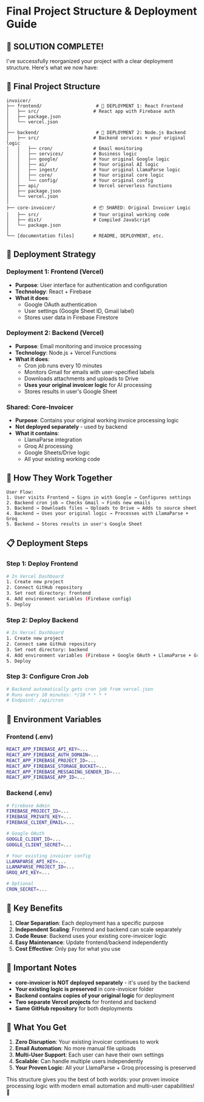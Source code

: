 # Final Project Structure & Deployment Guide

## 🎯 **SOLUTION COMPLETE!**

I've successfully reorganized your project with a clear deployment structure. Here's what we now have:

## 📁 **Final Project Structure**

```
invoicer/
├── frontend/                    # 🚀 DEPLOYMENT 1: React Frontend
│   ├── src/                    # React app with Firebase auth
│   ├── package.json
│   └── vercel.json
│
├── backend/                     # 🚀 DEPLOYMENT 2: Node.js Backend
│   ├── src/                    # Backend services + your original logic
│   │   ├── cron/               # Email monitoring
│   │   ├── services/           # Business logic
│   │   ├── google/             # Your original Google logic
│   │   ├── ai/                 # Your original AI logic
│   │   ├── ingest/             # Your original LlamaParse logic
│   │   ├── core/               # Your original core logic
│   │   └── config/             # Your original config
│   ├── api/                    # Vercel serverless functions
│   ├── package.json
│   └── vercel.json
│
├── core-invoicer/              # 📦 SHARED: Original Invoicer Logic
│   ├── src/                    # Your original working code
│   ├── dist/                   # Compiled JavaScript
│   └── package.json
│
└── [documentation files]       # README, DEPLOYMENT, etc.
```

## 🚀 **Deployment Strategy**

### **Deployment 1: Frontend (Vercel)**

- **Purpose**: User interface for authentication and configuration
- **Technology**: React + Firebase
- **What it does**:
  - Google OAuth authentication
  - User settings (Google Sheet ID, Gmail label)
  - Stores user data in Firebase Firestore

### **Deployment 2: Backend (Vercel)**

- **Purpose**: Email monitoring and invoice processing
- **Technology**: Node.js + Vercel Functions
- **What it does**:
  - Cron job runs every 10 minutes
  - Monitors Gmail for emails with user-specified labels
  - Downloads attachments and uploads to Drive
  - **Uses your original invoicer logic** for AI processing
  - Stores results in user's Google Sheet

### **Shared: Core-Invoicer**

- **Purpose**: Contains your original working invoice processing logic
- **Not deployed separately** - used by backend
- **What it contains**:
  - LlamaParse integration
  - Groq AI processing
  - Google Sheets/Drive logic
  - All your existing working code

## 🔄 **How They Work Together**

```
User Flow:
1. User visits Frontend → Signs in with Google → Configures settings
2. Backend cron job → Checks Gmail → Finds new emails
3. Backend → Downloads files → Uploads to Drive → Adds to source sheet
4. Backend → Uses your original logic → Processes with LlamaParse + Groq
5. Backend → Stores results in user's Google Sheet
```

## 📋 **Deployment Steps**

### **Step 1: Deploy Frontend**

```bash
# In Vercel Dashboard
1. Create new project
2. Connect GitHub repository
3. Set root directory: frontend
4. Add environment variables (Firebase config)
5. Deploy
```

### **Step 2: Deploy Backend**

```bash
# In Vercel Dashboard
1. Create new project
2. Connect same GitHub repository
3. Set root directory: backend
4. Add environment variables (Firebase + Google OAuth + LlamaParse + Groq)
5. Deploy
```

### **Step 3: Configure Cron Job**

```bash
# Backend automatically gets cron job from vercel.json
# Runs every 10 minutes: */10 * * * *
# Endpoint: /api/cron
```

## 🔧 **Environment Variables**

### **Frontend (.env)**

```bash
REACT_APP_FIREBASE_API_KEY=...
REACT_APP_FIREBASE_AUTH_DOMAIN=...
REACT_APP_FIREBASE_PROJECT_ID=...
REACT_APP_FIREBASE_STORAGE_BUCKET=...
REACT_APP_FIREBASE_MESSAGING_SENDER_ID=...
REACT_APP_FIREBASE_APP_ID=...
```

### **Backend (.env)**

```bash
# Firebase Admin
FIREBASE_PROJECT_ID=...
FIREBASE_PRIVATE_KEY=...
FIREBASE_CLIENT_EMAIL=...

# Google OAuth
GOOGLE_CLIENT_ID=...
GOOGLE_CLIENT_SECRET=...

# Your existing invoicer config
LLAMAPARSE_API_KEY=...
LLAMAPARSE_PROJECT_ID=...
GROQ_API_KEY=...

# Optional
CRON_SECRET=...
```

## 🎯 **Key Benefits**

1. **Clear Separation**: Each deployment has a specific purpose
2. **Independent Scaling**: Frontend and backend can scale separately
3. **Code Reuse**: Backend uses your existing core-invoicer logic
4. **Easy Maintenance**: Update frontend/backend independently
5. **Cost Effective**: Only pay for what you use

## 🚨 **Important Notes**

- **core-invoicer is NOT deployed separately** - it's used by the backend
- **Your existing logic is preserved** in core-invoicer folder
- **Backend contains copies of your original logic** for deployment
- **Two separate Vercel projects** for frontend and backend
- **Same GitHub repository** for both deployments

## 🎉 **What You Get**

1. **Zero Disruption**: Your existing invoicer continues to work
2. **Email Automation**: No more manual file uploads
3. **Multi-User Support**: Each user can have their own settings
4. **Scalable**: Can handle multiple users independently
5. **Your Proven Logic**: All your LlamaParse + Groq processing is preserved

This structure gives you the best of both worlds: your proven invoice processing logic with modern email automation and multi-user capabilities! 🚀
